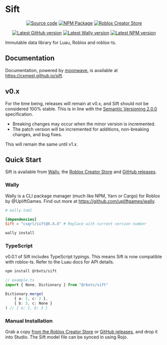 <!-- Links -->

[upliftgames/moonwave]: https://github.com/upliftgames/moonwave
[sift]: https://github.com/cxmeel/sift
[sift/releases]: https://github.com/cxmeel/sift/releases
[sift/wally]: https://wally.run/package/cxmeel/sift
[sift/roblox]: https://create.roblox.com/store/asset/9486684823/Sift
[sift/npm]: https://npmjs.com/package/@rbxts/sift

<!-- Shields -->

[shields/github-release]: https://img.shields.io/github/v/release/cxmeel/sift?label=latest+release&style=flat
[shields/wally]: https://img.shields.io/endpoint?url=https://runkit.io/clockworksquirrel/wally-version-shield/branches/master/csqrl/sift&color=blue&label=wally&style=flat
[shields/npm]: https://img.shields.io/npm/v/@rbxts/sift?style=flat

<!-- Badges -->

[badges/github]: https://gist.github.com/cxmeel/0dbc95191f239b631c3874f4ccf114e2/raw/github_source.svg
[badges/npm]: https://gist.github.com/cxmeel/0dbc95191f239b631c3874f4ccf114e2/raw/npm.svg
[badges/roblox]: https://gist.github.com/cxmeel/0dbc95191f239b631c3874f4ccf114e2/raw/roblox_dev.svg

# Sift

<!-- markdownlint-disable-next-line MD033 -->
<div align="center">

[![Source code][badges/github]][sift] [![NPM Package][badges/npm]][sift/npm] [![Roblox Creator Store][badges/roblox]][sift/roblox]

[![Latest GitHub version][shields/github-release]][sift/releases] [![Latest Wally version][shields/wally]][sift/wally] [![Latest NPM version][shields/npm]][sift/npm]

</div>

Immutable data library for Luau, Roblox and roblox-ts.

## Documentation

Documentation, powered by [moonwave][upliftgames/moonwave], is available at <https://cxmeel.github.io/sift>.

## v0.x

For the time being, releases will remain at v0.x, and Sift should not be considered 100% stable. This is in line with the [Semantic Versioning 2.0.0](https://semver.org) specification.

- Breaking changes may occur when the minor version is incremented.
- The patch version will be incremented for additions, non-breaking changes, and bug fixes.

This will remain the same until v1.x.

## Quick Start

Sift is available from [Wally][sift/wally], the [Roblox Creator Store][sift/roblox] and [GitHub releases][sift/releases].

### Wally

Wally is a CLI package manager (much like NPM, Yarn or Cargo) for Roblox by @UpliftGames. Find out more at <https://github.com/upliftgames/wally>.

```toml
# wally.toml

[dependencies]
Sift = "csqrl/sift@X.X.X" # Replace with current version number
```

```sh
wally install
```

### TypeScript

v0.0.1 of Sift includes TypeScript typings. This means Sift is now compatible with roblox-ts. Refer to the Luau docs for API details.

```sh
npm install @rbxts/sift
```

```ts
// example.ts
import { None, Dictionary } from "@rbxts/sift"

Dictionary.merge(
    { a: 1, c: 2 },
    { b: 3, c: None }
) // { a: 1, b: 3 }
```

### Manual Installation

Grab a copy [from the Roblox Creator Store][sift/roblox] or [GitHub releases][sift/releases], and drop it into Studio. The Sift model file can be synced in using Rojo.
